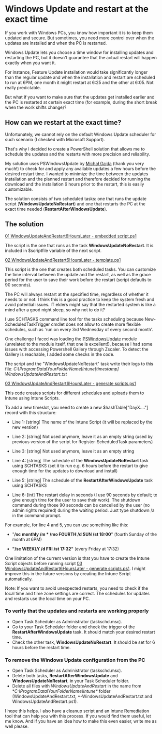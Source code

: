 # Windows Update and restart at the exact time

If you work with Windows PCs, you know how important it is to keep them updated and secure. But sometimes, you need more control over when the updates are installed and when the PC is restarted. 

Windows Update lets you choose a time window for installing updates and restarting the PC, but it doesn't guarantee that the actual restart will happen exactly when you want it. 

For instance, Feature Update installation would take significantly longer than the regular update and when the installation and restart are scheduled to run at 6PM, one month it might restart at 6:25 and the other at 6:05. Not really predictable.

But what if you want to make sure that the updates get installed earlier and the PC is restarted at certain exact time (for example, during the short break when the work shifts change)? 

## How can we restart at the exact time?

Unfortunately, we cannot rely on the default Windows Update scheduler for such scenario (I checked with Microsoft Support).

That's why I decided to create a PowerShell solution that allows me to schedule the updates and the restarts with more precision and reliability.

My solution uses PSWindowsUpdate by [Michał Gajda](https://github.com/mgajda83/PSWindowsUpdate) (thank you very much!) to check for and apply any available updates a few hours before the desired restart time. I wanted to minimize the time between the updates installation and the planned restart and therefore decided for running the download and the installation 6 hours prior to the restart, this is easily customizable.

The solution consists of two scheduled tasks: one that runs the update script (**WindowsUpdateNoRestart**) and one that restarts the PC at the exact time needed (**RestartAfterWindowsUpdate**).

## The solution


[01 WindowsUpdateAndRestart6HoursLater - embedded script.ps1](https://github.com/najki78/publicStuff/blob/main/Windows%20Update%20and%20restart%20at%20the%20exact%20time/01%20WindowsUpdateAndRestart6HoursLater%20-%20embedded%20script.ps1)

The script is the one that runs as the task **WindowsUpdateNoRestart**. It is included in $scriptfile variable of the next script.


[02 WindowsUpdateAndRestart6HoursLater - template.ps1](https://github.com/najki78/publicStuff/blob/main/Windows%20Update%20and%20restart%20at%20the%20exact%20time/02%20WindowsUpdateAndRestart6HoursLater%20-%20template.ps1)

This script is the one that creates both scheduled tasks. You can customize the time interval between the update and the restart, as well as the grace period for the user to save their work before the restart (script defaults to 90 seconds).

The PC will always restart at the specified time, regardless of whether it needs to or not. I think this is a good practice to keep the system fresh and avoid potential issues. IT elders might say that the restarted system is like a mind after a good night sleep, so why not to do it?

I use SCHTASKS command line tool for the tasks scheduling because New-ScheduledTaskTrigger cmdlet does not allow to create more flexible schedules, such as 'run on every 3rd Wednesday of every second month'.

One challenge I faced was loading the [PSWindowsUpdate](https://www.powershellgallery.com/packages/PSWindowsUpdate/) module (unrelated to the module itself, that one is excellent!), because I had some issues with accessing Powershell Gallery through Zscaler. To detect the Gallery is reachable, I added some checks in the code.

The script and the "WindowsUpdateNoRestart" task write their logs to this file: _C:\ProgramData\YourFolderName\Intune\[timestamp] WindowsUpdateAndRestart.txt_


[03 WindowsUpdateAndRestart6HoursLater - generate scripts.ps1](https://github.com/najki78/publicStuff/blob/main/Windows%20Update%20and%20restart%20at%20the%20exact%20time/03%20WindowsUpdateAndRestart6HoursLater%20-%20generate%20scripts.ps1)

This code creates scripts for different schedules and uploads them to Intune using Intune Scripts.

To add a new timeslot, you need to create a new $hashTable["DayX...."] record with this structure:

- Line 1: [string] The name of the Intune Script (it will be replaced by the new version)

- Line 2: [string] Not used anymore, leave it as an empty string (used by previous version of the script for Register-ScheduledTask parameters)

- Line 3: [string] Not used anymore, leave it as an empty string

- Line 4: [string] The schedule of the **WindowsUpdateNoRestart** task using SCHTASKS (set it to run e.g. 6 hours before the restart to give enough time for the updates to download and install)

- Line 5: [string] The schedule of the **RestartAfterWindowsUpdate** task using SCHTASKS

- Line 6: [int] The restart delay in seconds (I use 90 seconds by default; to give enough time for the user to save their work). The shutdown command during those 90 seconds can be cancelled by the user (no admin rights required) during the waiting period. Just type shutdown /a in the command prompt.


For example, for line 4 and 5, you can use something like this: 

- "**/sc monthly /m * /mo FOURTH /d SUN /st 18:00**" (fourth Sunday of the month at 6PM)

- **"/sc WEEKLY /d FRI /st 17:32"** (every Friday at 17:32)


One limitation of the current version is that you have to create the Intune Script objects before running script [03 WindowsUpdateAndRestart6HoursLater - generate scripts.ps1](https://github.com/najki78/publicStuff/blob/main/Windows%20Update%20and%20restart%20at%20the%20exact%20time/03%20WindowsUpdateAndRestart6HoursLater%20-%20generate%20scripts.ps1). I might improve this in the future versions by creating the Intune Script automatically.

Note: If you want to avoid unexpected restarts, you need to check if the local time and time zone settings are correct. The schedules for updates and restarts use the local time on your PC.


### To verify that the updates and restarts are working properly

- Open Task Scheduler as Administrator (taskschd.msc).
- Go to your Task Scheduler folder and check the trigger of the **RestartAfterWindowsUpdate** task. It should match your desired restart time.
- Check the other task, **WindowsUpdateNoRestart**. It should be set for 6 hours before the restart time.


### To remove the Windows Update configuration from the PC

- Open Task Scheduler as Administrator (taskschd.msc).
- Delete both tasks, **RestartAfterWindowsUpdate** and **WindowsUpdateNoRestart**, in your Task Scheduler folder.
- Delete all files with _WindowsUpdateAndRestart_ in the name from **C:\ProgramData\YourFolderName\Intune\** folder (WindowsUpdateAndRestart.txt, *-WindowsUpdateAndRestart.txt and WindowsUpdateAndRestart.ps1).

I hope this helps. I also have a cleanup script and an Intune Remediation tool that can help you with this process. If you would find them useful, let me know.
And if you have an idea how to make this even easier, write me as well please.
